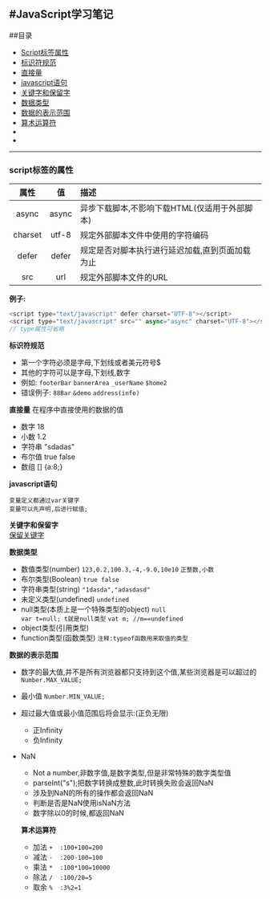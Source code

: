 #JavaScript学习笔记
----
##目录
* [Script标签属性](#script标签的属性)
* [标识符规范](#标识符规范)
* [直接量](#直接量)
* [javascript语句](#javascrip语句)
* [关键字和保留字](#关键字和保留字)
* [数据类型](#数据类型)
* [数据的表示范围](#数据的表示范围)
* [算术运算符](#算术运算符)
* [](#)
* [](#)

----
### script标签的属性  
属性 | 值 | 描述
:----:|:----:|:----
async | async | 异步下载脚本,不影响下载HTML(仅适用于外部脚本)
charset |utf-8 | 规定外部脚本文件中使用的字符编码
defer | defer | 规定是否对脚本执行进行延迟加载,直到页面加载为止
src | url |规定外部脚本文件的URL

**例子:**
```javascript
<script type="text/javascript" defer charset="UTF-8"></script>
<script type="text/javascript" src="" async="async" charset="UTF-8"></script>
// type属性可省略
```

**标识符规范**
* 第一个字符必须是字母,下划线或者美元符号$  
* 其他的字符可以是字母,下划线,数字  
* 例如:
`footerBar`  `bannerArea` `_userName` `$home2`
* 错误例子:
`88Bar` `&demo` `address(info)`

**直接量**
在程序中直接使用的数据的值  
* 数字  18
* 小数  1.2
* 字符串  "sdadas"
* 布尔值  true false
* 数组 \[\]  \{a\:8\;\}

**javascript语句**

    变量定义都通过var关键字  
    变量可以先声明,后进行赋值;

**关键字和保留字**  
[保留关键字](http://www.runoob.com/js/js-reserved.html)

**数据类型**
* 数值类型(number)
`123,0.2,100.3,-4,-9.0,10e10`
`正整数,小数` 
* 布尔类型(Boolean)
`true false`
* 字符串类型(string)
`"1dasda","adasdasd"`
* 未定义类型(undefined)
`undefined`
* null类型(本质上是一个特殊类型的object)
`null`  
`var t=null; t就是null类型`
`vat m; //m==undefined`
* object类型(引用类型)
* function类型(函数类型)
`注释:typeof函数用来取值的类型`

**数据的表示范围**
* 数字的最大值,并不是所有浏览器都只支持到这个值,某些浏览器是可以超过的
`Number.MAX_VALUE;`
* 最小值
`Number.MIN_VALUE;`
* 超过最大值或最小值范围后将会显示:(正负无限)
    * 正Infinity
    * 负Infinity
* NaN
  * Not a number,非数字值,是数字类型,但是非常特殊的数字类型值
  * parseInt("s");把数字转换成整数,此时转换失败会返回NaN
  * 涉及到NaN的所有的操作都会返回NaN 
  * 判断是否是NaN使用isNaN方法
  * 数字除以0的时候,都返回NaN

  **算术运算符**
   * 加法
   `+  :100+100=200`
   * 减法
   `-  :200-100=100`
   * 乘法
   `*  :100*100=10000`
   * 除法
   `/  :100/20=5`
   * 取余
   `%  :3%2=1`
